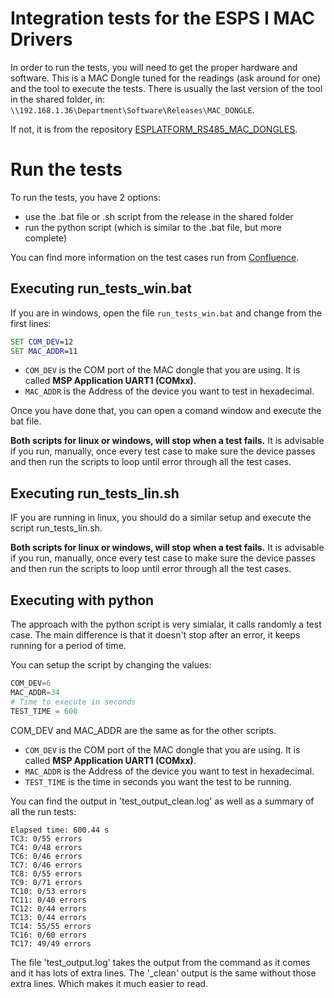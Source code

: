 # Integration tests for the ESPS I MAC Drivers

In order to run the tests, you will need to get the proper hardware and software. This is a MAC Dongle tuned for the readings (ask around for one) and the tool to execute the tests. There is usually the last version of the tool in the shared folder, in: `\\192.168.1.36\Department\Software\Releases\MAC_DONGLE`. 

If not, it is from the repository [ESPLATFORM_RS485_MAC_DONGLES](https://gitlab.endurosatlab.com/sw-platform-es/cots/msp430fr/ESPLATFORM_RS485_MAC_DONGLES). 

# Run the tests

To run the tests, you have 2 options:

- use the .bat file or .sh script from the release in the shared folder
- run the python script (which is similar to the .bat file, but more complete)

You can find more information on the test cases run from [Confluence](https://endurosat.atlassian.net/wiki/spaces/SPE/pages/819101761/MAC+Test+dongle+based+on+MSP430FR5994+development+kit).

## Executing run_tests_win.bat

If you are in windows, open the file `run_tests_win.bat` and change from the first lines:

```bat
SET COM_DEV=12
SET MAC_ADDR=11
```

- `COM_DEV` is the COM port of the MAC dongle that you are using. It is called **MSP Application UART1 (COMxx)**.
- `MAC_ADDR` is the Address of the device you want to test in hexadecimal.

Once you have done that, you can open a comand window and execute the bat file.

**Both scripts for linux or windows, will stop when a test fails.** It is advisable if you run, manually, once every test case to make sure the device passes and then run the scripts to loop until error through all the test cases.

## Executing run_tests_lin.sh

IF you are running in linux, you should do a similar setup and execute the script run_tests_lin.sh.

**Both scripts for linux or windows, will stop when a test fails.** It is advisable if you run, manually, once every test case to make sure the device passes and then run the scripts to loop until error through all the test cases.


## Executing with python

The approach with the python script is very simialar, it calls randomly a test case. The main difference is that it doesn't stop after an error, it keeps running for a period of time.

You can setup the script by changing the values:

```python
COM_DEV=6
MAC_ADDR=34
# Time to execute in seconds
TEST_TIME = 600
```
COM_DEV and MAC_ADDR are the same as for the other scripts.

- `COM_DEV` is the COM port of the MAC dongle that you are using. It is called **MSP Application UART1 (COMxx)**.
- `MAC_ADDR` is the Address of the device you want to test in hexadecimal.
- `TEST_TIME` is the time in seconds you want the test to be running.

You can find the output in 'test_output_clean.log' as well as a summary of all the run tests:

```
Elapsed time: 600.44 s
TC3: 0/55 errors
TC4: 0/48 errors
TC6: 0/46 errors
TC7: 0/46 errors
TC8: 0/55 errors
TC9: 0/71 errors
TC10: 0/53 errors
TC11: 0/40 errors
TC12: 0/44 errors
TC13: 0/44 errors
TC14: 55/55 errors
TC16: 0/60 errors
TC17: 49/49 errors
```

The file 'test_output.log' takes the output from the command as it comes and it has lots of extra lines. The '_clean' output is the same without those extra lines. Which makes it much easier to read. 
